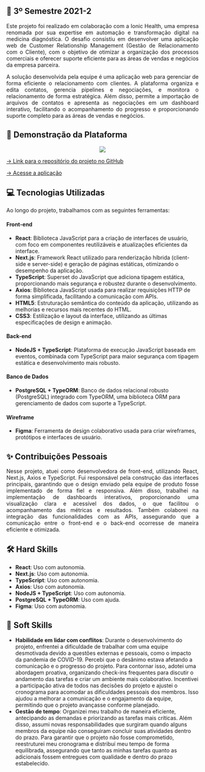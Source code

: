 ## 📝 3º Semestre 2021-2

<p align="justify">
Este projeto foi realizado em colaboração com a Ionic Health, uma empresa renomada por sua expertise em automação e transformação digital na medicina diagnóstica. O desafio consistiu em 
desenvolver uma aplicação web de Customer Relationship Management (Gestão de Relacionamento com o Cliente), com o objetivo de otimizar a organização dos processos comerciais e oferecer 
suporte eficiente para as áreas de vendas e negócios da empresa parceira.
</p>

<p align="justify">
A solução desenvolvida pela equipe é uma aplicação web para gerenciar de forma eficiente o relacionamento com clientes. A plataforma organiza e edita contatos, gerencia pipelines e 
negociações, e monitora o relacionamento de forma estratégica. Além disso, permite a importação de arquivos de contatos e apresenta as negociações em um dashboard interativo, facilitando 
o acompanhamento do progresso e proporcionando suporte completo para as áreas de vendas e negócios.
</p>

## 🚀 Demonstração da Plataforma

<p align="center">
  <img src="https://github.com/deborafaria01/TG-fatec/blob/main/Gifs/%234-archive-won-dashboard.gif">
</p>

[→ Link para o repositório do projeto no GitHub](https://github.com/deborafaria01/api-sem3-target-crm/tree/main)

[→ Acesse a aplicação](https://targetcrm.vercel.app/)

## 💻 Tecnologias Utilizadas
Ao longo do projeto, trabalhamos com as seguintes ferramentas:

#### Front-end
- **React**: Biblioteca JavaScript para a criação de interfaces de usuário, com foco em componentes reutilizáveis e atualizações eficientes da interface.
- **Next.js**: Framework React utilizado para renderização híbrida (client-side e server-side) e geração de páginas estáticas, otimizando o desempenho da aplicação.
- **TypeScript**: Superset do JavaScript que adiciona tipagem estática, proporcionando mais segurança e robustez durante o desenvolvimento.
- **Axios**: Biblioteca JavaScript usada para realizar requisições HTTP de forma simplificada, facilitando a comunicação com APIs.
- **HTML5**: Estruturação semântica do conteúdo da aplicação, utilizando as melhorias e recursos mais recentes do HTML.
- **CSS3**: Estilização e layout da interface, utilizando as últimas especificações de design e animação.

#### Back-end
- **NodeJS + TypeScript**: Plataforma de execução JavaScript baseada em eventos, combinada com TypeScript para maior segurança com tipagem estática e desenvolvimento mais robusto.

#### Banco de Dados
- **PostgreSQL + TypeORM**: Banco de dados relacional robusto (PostgreSQL) integrado com TypeORM, uma biblioteca ORM para gerenciamento de dados com suporte a TypeScript.

#### Wireframe
- **Figma**: Ferramenta de design colaborativo usada para criar wireframes, protótipos e interfaces de usuário.

## ✨ Contribuições Pessoais

<p align="justify">
Nesse projeto, atuei como desenvolvedora de front-end, utilizando React, Next.js, Axios e TypeScript. Fui responsável pela construção das interfaces principais, garantindo que o design 
enviado pela equipe de produto fosse implementado de forma fiel e responsiva. Além disso, trabalhei na implementação de dashboards interativos, proporcionando uma visualização clara e 
acessível dos dados, o que facilitou o acompanhamento das métricas e resultados. Também colaborei na integração das funcionalidades com as APIs, assegurando que a comunicação entre o 
front-end e o back-end ocorresse de maneira eficiente e otimizada.
</p>

## 🛠️ Hard Skills

- **React**: Uso com autonomia.
- **Next.js**: Uso com autonomia.
- **TypeScript**: Uso com autonomia.
- **Axios**: Uso com autonomia.
- **NodeJS + TypeScript**: Uso com autonomia.
- **PostgreSQL + TypeORM**: Uso com ajuda.
- **Figma**: Uso com autonomia.

## 🌱 Soft Skills

- **Habilidade em lidar com conflitos**: Durante o desenvolvimento do projeto, enfrentei a dificuldade de trabalhar com uma equipe desmotivada devido a questões externas e pessoais, como 
o impacto da pandemia de COVID-19. Percebi que o desânimo estava afetando a comunicação e o progresso do projeto. Para contornar isso, adotei uma abordagem proativa, organizando check-ins frequentes para discutir o andamento das tarefas e criar um ambiente mais colaborativo. Incentivei a participação ativa de todos nas decisões do projeto e ajustei o cronograma para 
acomodar as dificuldades pessoais dos membros. Isso ajudou a melhorar a comunicação e o engajamento da equipe, permitindo que o projeto avançasse conforme planejado.
- **Gestão de tempo**: Organizei meu trabalho de maneira eficiente, antecipando as demandas e priorizando as tarefas mais críticas. Além disso, assumi novas responsabilidades que 
surgiram quando alguns membros da equipe não conseguiram concluir suas atividades dentro do prazo. Para garantir que o projeto não fosse comprometido, reestruturei meu cronograma e 
distribuí meu tempo de forma equilibrada, assegurando que tanto as minhas tarefas quanto as adicionais fossem entregues com qualidade e dentro do prazo estabelecido.
